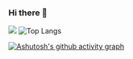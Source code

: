 ### Hi there 👋
![](https://github-readme-stats.vercel.app/api?username=on99darin&show_icons=true&theme=transparent)
![Top Langs](https://github-readme-stats.vercel.app/api/top-langs/?username=on99darin&layout=compact&theme=tokyonight)

[![Ashutosh's github activity graph](https://github-readme-activity-graph.vercel.app/graph?username=on99darin&theme=tokyo-night)](https://github.com/ashutosh00710/github-readme-activity-graph)




<!--
**on99darin/on99darin** is a ✨ _special_ ✨ repository because its `README.md` (this file) appears on your GitHub profile.

Here are some ideas to get you started:

- 🔭 I’m currently working on ...
- 🌱 I’m currently learning ...
- 👯 I’m looking to collaborate on ...
- 🤔 I’m looking for help with ...
- 💬 Ask me about ...
- 📫 How to reach me: ...
- 😄 Pronouns: ...
- ⚡ Fun fact: ...
-->
